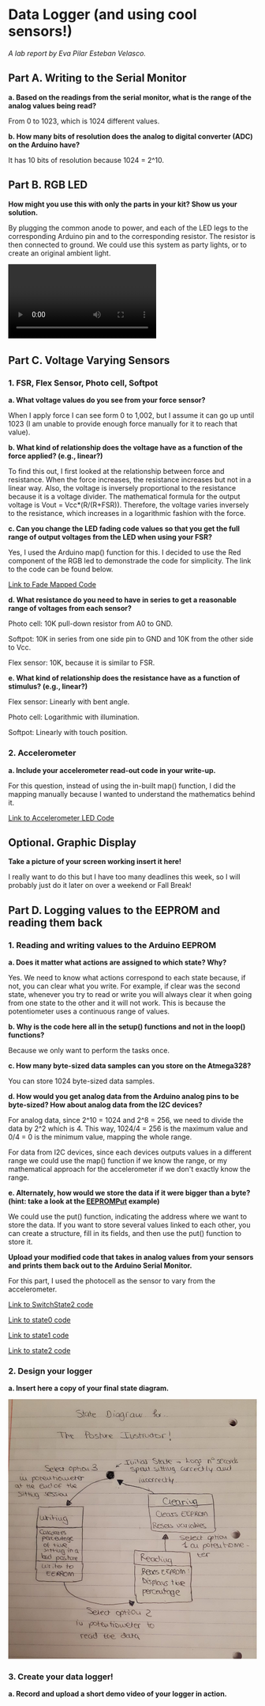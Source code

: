 # Data Logger (and using cool sensors!)

*A lab report by Eva Pilar Esteban Velasco.*

## Part A.  Writing to the Serial Monitor
 
**a. Based on the readings from the serial monitor, what is the range of the analog values being read?**

From 0 to 1023, which is 1024 different values.
 
**b. How many bits of resolution does the analog to digital converter (ADC) on the Arduino have?**

It has 10 bits of resolution because 1024 = 2^10.

## Part B. RGB LED

**How might you use this with only the parts in your kit? Show us your solution.**

By plugging the common anode to power, and each of the LED legs to the corresponding Arduino pin and to the corresponding resistor. The resistor is then connected to ground. We could use this system as party lights, or to create an original ambient light.

![](LED_Colors.mp4)

## Part C. Voltage Varying Sensors 
 
### 1. FSR, Flex Sensor, Photo cell, Softpot

**a. What voltage values do you see from your force sensor?**

 When I apply force I can see form 0 to 1,002, but I assume it can go up until 1023 (I am unable to provide enough force manually for it to reach that value).

**b. What kind of relationship does the voltage have as a function of the force applied? (e.g., linear?)**

To find this out, I first looked at the relationship between force and resistance. When the force increases, the resistance increases but not in a linear way. Also, the voltage is inversely proportional to the resistance because it is a voltage divider. The mathematical formula for the output voltage is Vout = Vcc*(R/(R+FSR)). Therefore, the voltage varies inversely to the resistance, which increases in a logarithmic fashion with the force.

**c. Can you change the LED fading code values so that you get the full range of output voltages from the LED when using your FSR?**

Yes, I used the Arduino map() function for this. I decided to use the Red component of the RGB led to demonstrade the code for simplicity. The link to the code can be found below.

[Link to Fade Mapped Code](//github.com/evaesteban/IDD-Fa19-Lab3/blob/master/Fade_Map.ino)

**d. What resistance do you need to have in series to get a reasonable range of voltages from each sensor?**

Photo cell: 10K pull-down resistor from A0 to GND.

Softpot: 10K in series from one side pin to GND and 10K from the other side to Vcc.

Flex sensor: 10K, because it is similar to FSR.

**e. What kind of relationship does the resistance have as a function of stimulus? (e.g., linear?)**

Flex sensor: Linearly with bent angle.

Photo cell: Logarithmic with illumination.

Softpot: Linearly with touch position.

### 2. Accelerometer
 
**a. Include your accelerometer read-out code in your write-up.**

For this question, instead of using the in-built map() function, I did the mapping manually because I wanted to understand the mathematics behind it. 

[Link to Accelerometer LED Code](//github.com/evaesteban/IDD-Fa19-Lab3/blob/master/LCD_Accel.ino)

## Optional. Graphic Display

**Take a picture of your screen working insert it here!**

I really want to do this but I have too many deadlines this week, so I will probably just do it later on over a weekend or Fall Break!

## Part D. Logging values to the EEPROM and reading them back
 
### 1. Reading and writing values to the Arduino EEPROM

**a. Does it matter what actions are assigned to which state? Why?**

Yes. We need to know what actions correspond to each state because, if not, you can clear what you write. For example, if clear was the second state, whenever you try to read or write you will always clear it when going from one state to the other and it will not work. This is because the potentiometer uses a continuous range of values.

**b. Why is the code here all in the setup() functions and not in the loop() functions?**

Because we only want to perform the tasks once.

**c. How many byte-sized data samples can you store on the Atmega328?**

 You can store 1024 byte-sized data samples.

**d. How would you get analog data from the Arduino analog pins to be byte-sized? How about analog data from the I2C devices?**

For analog data, since 2^10 = 1024 and 2^8 = 256, we need to divide the data by 2^2 which is 4. This way, 1024/4 = 256 is the maximum value and 0/4 = 0 is the minimum value, mapping the whole range.

For data from I2C devices, since each devices outputs values in a different range we could use the map() function if we know the range, or my mathematical approach for the accelerometer if we don't exactly know the range.

**e. Alternately, how would we store the data if it were bigger than a byte? (hint: take a look at the [EEPROMPut](https://www.arduino.cc/en/Reference/EEPROMPut) example)**

We could use the put() function, indicating the address where we want to store the data. If you want to store several values linked to each other, you can create a structure, fill in its fields, and then use the put() function to store it.

**Upload your modified code that takes in analog values from your sensors and prints them back out to the Arduino Serial Monitor.**

For this part, I used the photocell as the sensor to vary from the accelerometer. 

[Link to SwitchState2 code](//github.com/evaesteban/IDD-Fa19-Lab3/blob/master/SwitchState2.ino)

[Link to state0 code](//github.com/evaesteban/IDD-Fa19-Lab3/blob/master/state0.ino)

[Link to state1 code](//github.com/evaesteban/IDD-Fa19-Lab3/blob/master/state1.ino)

[Link to state2 code](//github.com/evaesteban/IDD-Fa19-Lab3/blob/master/state2.ino)


### 2. Design your logger
 
**a. Insert here a copy of your final state diagram.**

![](State_Diagram.jpeg)

### 3. Create your data logger!
 
**a. Record and upload a short demo video of your logger in action.**
